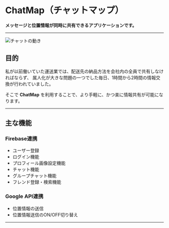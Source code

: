 # ChatMap（チャットマップ）

**メッセージと位置情報が同時に共有できるアプリケーションです。**

---
![チャットの動き](https://github.com/aniru/chatMap/blob/main/chatmap/chatMap_preview.gif?raw=true)



## 目的

私が以前働いていた運送業では、配送先の納品方法を会社内の全員で共有しなければならず、
属人化が大きな問題の一つでした毎日、1時間から2時間の情報交換が行われていました。

そこで **ChatMap** を利用することで、より手軽に、かつ楽に情報共有が可能になります。

---

## 主な機能

### Firebase連携

- ユーザー登録  
- ログイン機能  
- プロフィール画像設定機能  
- チャット機能  
- グループチャット機能  
- フレンド登録・検索機能  

### Google API連携

- 位置情報の送信  
- 位置情報送信のON/OFF切り替え  

---

